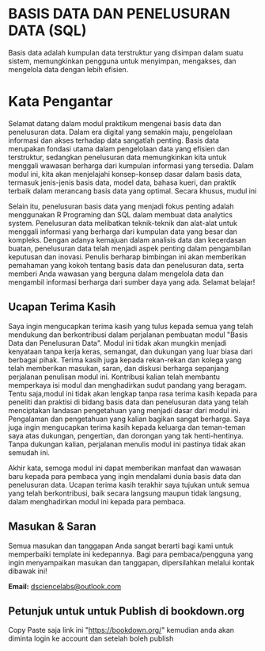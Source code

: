 # BASIS DATA DAN PENELUSURAN DATA (SQL)

Basis data adalah kumpulan data terstruktur yang disimpan dalam suatu sistem, memungkinkan pengguna untuk menyimpan, mengakses, dan mengelola data dengan lebih efisien. 

# Kata Pengantar

Selamat datang dalam modul praktikum mengenai basis data dan penelusuran data. Dalam era digital yang semakin maju, pengelolaan informasi dan akses terhadap data sangatlah penting. Basis data merupakan fondasi utama dalam pengelolaan data yang efisien dan terstruktur, sedangkan penelusuran data memungkinkan kita untuk menggali wawasan berharga dari kumpulan informasi yang tersedia. Dalam modul ini, kita akan menjelajahi konsep-konsep dasar dalam basis data, termasuk jenis-jenis basis data, model data, bahasa kueri, dan praktik terbaik dalam merancang basis data yang optimal. Secara khusus, mudul ini 

Selain itu, penelusuran basis data yang menjadi fokus penting adalah menggunakan R Programing dan SQL dalam membuat data analytics system. Penelusuran data melibatkan teknik-teknik dan alat-alat untuk menggali informasi yang berharga dari kumpulan data yang besar dan kompleks. Dengan adanya kemajuan dalam analisis data dan kecerdasan buatan, penelusuran data telah menjadi aspek penting dalam pengambilan keputusan dan inovasi. Penulis berharap bimbingan ini akan memberikan pemahaman yang kokoh tentang basis data dan penelusuran data, serta memberi Anda wawasan yang berguna dalam mengelola data dan mengambil informasi berharga dari sumber daya yang ada. Selamat belajar!

## Ucapan Terima Kasih

Saya ingin mengucapkan terima kasih yang tulus kepada semua yang telah mendukung dan berkontribusi dalam perjalanan pembuatan modul "Basis Data dan Penelusuran Data". Modul ini tidak akan mungkin menjadi kenyataan tanpa kerja keras, semangat, dan dukungan yang luar biasa dari berbagai pihak. Terima kasih juga kepada rekan-rekan dan kolega yang telah memberikan masukan, saran, dan diskusi berharga sepanjang perjalanan penulisan modul ini. Kontribusi kalian telah membantu memperkaya isi modul dan menghadirkan sudut pandang yang beragam. Tentu saja,modul ini tidak akan lengkap tanpa rasa terima kasih kepada para peneliti dan praktisi di bidang basis data dan penelusuran data yang telah menciptakan landasan pengetahuan yang menjadi dasar dari modul ini. Pengalaman dan pengetahuan yang kalian bagikan sangat berharga. Saya juga ingin mengucapkan terima kasih kepada keluarga dan teman-teman saya atas dukungan, pengertian, dan dorongan yang tak henti-hentinya. Tanpa dukungan kalian, perjalanan menulis modul ini pastinya tidak akan semudah ini.

Akhir kata, semoga modul ini dapat memberikan manfaat dan wawasan baru kepada para pembaca yang ingin mendalami dunia basis data dan penelusuran data. Ucapan terima kasih terakhir saya tujukan untuk semua yang telah berkontribusi, baik secara langsung maupun tidak langsung, dalam menghadirkan modul ini kepada para pembaca.

## Masukan & Saran

Semua masukan dan tanggapan Anda sangat berarti bagi kami untuk memperbaiki template ini kedepannya. Bagi para pembaca/pengguna yang ingin menyampaikan masukan dan tanggapan, dipersilahkan melalui kontak dibawak ini!

**Email:** dsciencelabs@outlook.com


## Petunjuk untuk untuk Publish di bookdown.org

Copy Paste saja link ini "https://bookdown.org/" kemudian anda akan diminta login ke account dan setelah boleh publish

